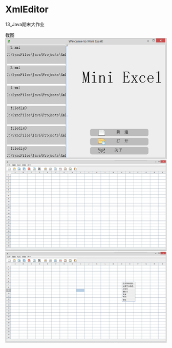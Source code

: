 # XmlEditor
13_Java期末大作业

截图
![image](https://github.com/Brioal/XmlEditor/blob/master/screenshots/1.png)
![image](https://github.com/Brioal/XmlEditor/blob/master/screenshots/2.png)
![image](https://github.com/Brioal/XmlEditor/blob/master/screenshots/3.png)
